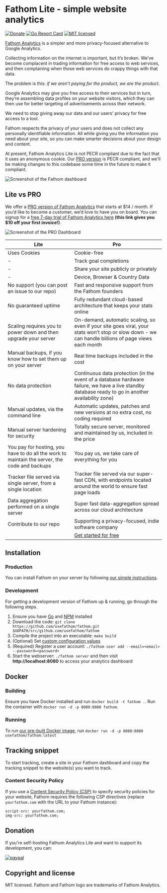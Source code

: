 Fathom Lite - simple website analytics
==============================

[![Donate](https://img.shields.io/badge/Donate-PayPal-green.svg)](https://www.paypal.com/cgi-bin/webscr?cmd=_s-xclick&hosted_button_id=LJ5WZVA9ER9GJ)
[![Go Report Card](https://goreportcard.com/badge/github.com/usefathom/fathom)](https://goreportcard.com/report/github.com/usefathom/fathom)
[![MIT licensed](https://img.shields.io/badge/license-MIT-blue.svg)](https://raw.githubusercontent.com/usefathom/fathom/master/LICENSE)

[Fathom Analytics](https://usefathom.com/) is a simpler and more privacy-focused alternative to Google Analytics.

Collecting information on the internet is important, but it’s broken. We’ve become complacent in trading information for free access to web services, and then complaining when those web services do crappy things with that data.

The problem is this: _if we aren’t paying for the product, we are the product_.

Google Analytics may give you free access to their services but in turn, they’re assembling data profiles on your website visitors, which they can then use for better targeting of advertisements across their network.

We need to stop giving away our data and our users' privacy for free access to a tool.

Fathom respects the privacy of your users and does not collect any personally identifiable information. All while giving you the information you need about your site, so you can make smarter decisions about your design and content.

At present, Fathom Analytics Lite is not PECR compliant due to the fact that it uses an anonymous cookie. Our [PRO version](https://usefathom.com) is PECR compliant, and we'll be making changes to this codebase some time in the future to make it compliant.

![Screenshot of the Fathom dashboard](https://github.com/usefathom/fathom/raw/master/assets/src/img/fathom.jpg?v=7)

## Lite vs PRO

We offer a [PRO version of Fathom Analytics](https://usefathom.com/#pricing) that starts at $14 / month. If you’d like to become a customer, we’d love to have you on board. You can signup for a [free 7-day trial of Fathom Analytics here](https://usefathom.com/ref/GITHUB) **(this link gives you $10 off your first invoice!)**.

![Screenshot of the PRO Dashboard](https://usefathom.com/assets/fathom-analytics.png)

| Lite | Pro |
|-----------------------------------------------------------------------------------------------|-----------------------------------------------------------------------------------------------------------------------------------------------------|
| Uses Cookies| Cookie-free|
|-|Track goal completions|
|-|Share your site publicly or privately|
|-|Device, Browser & Country Data|
| No support (you can post an issue to our repo) | Fast and responsive support from the Fathom founders|
| No guaranteed uptime | Fully redundant cloud-based architecture that keeps your stats online                                                                               |
| Scaling requires you to power down and then upgrade your server | On-demand, automatic scaling, so even if your site goes viral, your stats won’t stop or slow down - we can handle billions of page views each month |
| Manual backups, if you know how to set them up on your server | Real time backups included in the cost|
| No data protection| Continuous data protection (in the event of a database hardware failure, we have a live standby database ready to go in another availability zone)|
| Manual updates, via the command line| Automatic updates, patches and new versions at no extra cost, no coding required| 
| Manual server hardening for security | Totally secure server, monitored and maintained by us, included in the price |
| You pay for hosting, you have to do all the work to maintain the server, the code and backups | You pay us, we take care of everything for you|
| Tracker file served via single server, from a single location | Tracker file served via our super-fast CDN, with endpoints located around the world to ensure fast page loads |
| Data aggregation performed on a single server | Super fast data-aggregation spread across our cloud architecture |
| Contribute to our repo| Supporting a privacy-focused, indie software company |    
|| [Get started for free](https://app.usefathom.com/register) |


## Installation


### Production

You can install Fathom on your server by following [our simple instructions](docs/Installation%20instructions.md).

### Development

For getting a development version of Fathom up & running, go through the following steps.

1. Ensure you have [Go](https://golang.org/doc/install#install) and [NPM](https://www.npmjs.com) installed
1. Download the code: `git clone https://github.com/usefathom/fathom.git $GOPATH/src/github.com/usefathom/fathom` 
1. Compile the project into an executable: `make build` 
1. (Optional) Set [custom configuration values](docs/Configuration.md)
1. (Required) Register a user account: `./fathom user add --email=<email> --password=<password>`
1. Start the webserver: `./fathom server` and then visit **http://localhost:8080** to access your analytics dashboard

## Docker

### Building

Ensure you have Docker installed and run `docker build -t fathom .`.
Run the container with `docker run -d -p 8080:8080 fathom`.

### Running

To run [our pre-built Docker image](https://hub.docker.com/r/usefathom/fathom/), run `docker run -d -p 8080:8080 usefathom/fathom:latest`

## Tracking snippet

To start tracking, create a site in your Fathom dashboard and copy the tracking snippet to the website(s) you want to track.

### Content Security Policy

If you use a [Content Security Policy (CSP)](https://developer.mozilla.org/en-US/docs/Web/HTTP/CSP) to specify security policies for your website, Fathom requires the following CSP directives (replace `yourfathom.com` with the URL to your Fathom instance):

```
script-src: yourfathom.com;
img-src: yourfathom.com;
```

## Donation
If you're self-hosting Fathom Analytics Lite and want to support its development, you can:

[![paypal](https://www.paypalobjects.com/en_US/i/btn/btn_donateCC_LG.gif)](https://www.paypal.com/cgi-bin/webscr?cmd=_s-xclick&hosted_button_id=LJ5WZVA9ER9GJ)

## Copyright and license

MIT licensed. Fathom and Fathom logo are trademarks of Fathom Analytics.

